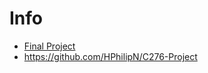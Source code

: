 # Info
- [Final Project](https://github.com/HPhilipN/C276-Project)
- https://github.com/HPhilipN/C276-Project